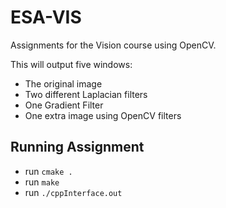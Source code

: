 # ESA-VIS

Assignments for the Vision course using OpenCV.  
  
This will output five windows:
* The original image
* Two different Laplacian filters
* One Gradient Filter
* One extra image using OpenCV filters

## Running Assignment

* run `cmake .`
* run `make`
* run `./cppInterface.out`